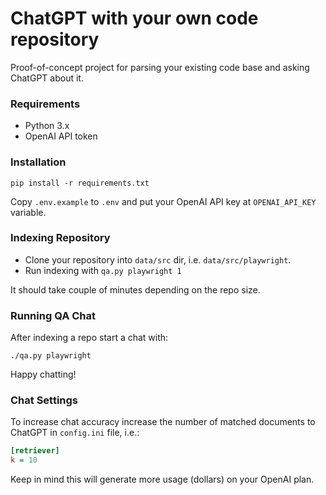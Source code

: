 # ChatGPT with your own code repository

Proof-of-concept project for parsing your existing code base and asking ChatGPT about it. 

### Requirements

- Python 3.x
- OpenAI API token

### Installation

`pip install -r requirements.txt`

Copy `.env.example` to `.env` and put your OpenAI API key at `OPENAI_API_KEY` variable.

### Indexing Repository

- Clone your repository into `data/src` dir, i.e. `data/src/playwright`.
- Run indexing with `qa.py playwright 1`

It should take couple of minutes depending on the repo size.

### Running QA Chat

After indexing a repo start a chat with:

`./qa.py playwright`

Happy chatting!

### Chat Settings

To increase chat accuracy increase the number of matched documents to ChatGPT in `config.ini` file, i.e.:

```ini
[retriever]
k = 10
```

Keep in mind this will generate more usage (dollars) on your OpenAI plan.
